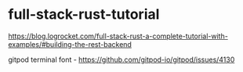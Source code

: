 # full-stack-rust-tutorial

https://blog.logrocket.com/full-stack-rust-a-complete-tutorial-with-examples/#building-the-rest-backend

gitpod terminal font - https://github.com/gitpod-io/gitpod/issues/4130
